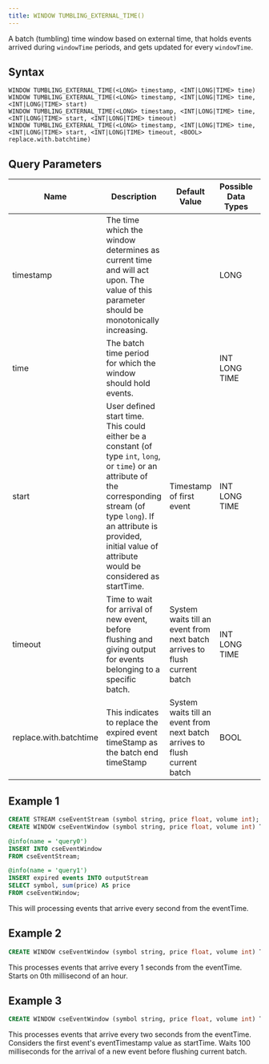 ```yaml
---
title: WINDOW TUMBLING_EXTERNAL_TIME()
---
```


A batch (tumbling) time window based on external time, that holds events arrived during `windowTime` periods, and gets updated for every `windowTime`.

## Syntax

    WINDOW TUMBLING_EXTERNAL_TIME(<LONG> timestamp, <INT|LONG|TIME> time)
    WINDOW TUMBLING_EXTERNAL_TIME(<LONG> timestamp, <INT|LONG|TIME> time, <INT|LONG|TIME> start)
    WINDOW TUMBLING_EXTERNAL_TIME(<LONG> timestamp, <INT|LONG|TIME> time, <INT|LONG|TIME> start, <INT|LONG|TIME> timeout)
    WINDOW TUMBLING_EXTERNAL_TIME(<LONG> timestamp, <INT|LONG|TIME> time, <INT|LONG|TIME> start, <INT|LONG|TIME> timeout, <BOOL> replace.with.batchtime)

## Query Parameters

| Name                   | Description        | Default Value           | Possible Data Types | Optional | Dynamic |
|--------------|---------------------------------------|--------------------------|------------------|----------|---------|
| timestamp              | The time which the window determines as current time and will act upon. The value of this parameter should be monotonically increasing. |                        | LONG                | No       | Yes     |
| time            | The batch time period for which the window should hold events.    |                      | INT LONG TIME       | No       | No      |
| start             | User defined start time. This could either be a constant (of type `int`, `long`, or `time`) or an attribute of the corresponding stream (of type `long`). If an attribute is provided, initial value of attribute would be considered as startTime. | Timestamp of first event     | INT LONG TIME       | Yes      | Yes     |
| timeout      | Time to wait for arrival of new event, before flushing and giving output for events belonging to a specific batch.    | System waits till an event from next batch arrives to flush current batch | INT LONG TIME       | Yes      | No      |
| replace.with.batchtime | This indicates to replace the expired event timeStamp as the batch end timeStamp        | System waits till an event from next batch arrives to flush current batch | BOOL          | Yes      | No      |

## Example 1

```sql
CREATE STREAM cseEventStream (symbol string, price float, volume int);
CREATE WINDOW cseEventWindow (symbol string, price float, volume int) TUMBLING_EXTERNAL_TIME(eventTime, 1 sec) OUTPUT expired events;

@info(name = 'query0')
INSERT INTO cseEventWindow
FROM cseEventStream;

@info(name = 'query1')
INSERT expired events INTO outputStream 
SELECT symbol, sum(price) AS price
FROM cseEventWindow;
```

This will processing events that arrive every second from the eventTime.

## Example 2

```sql
CREATE WINDOW cseEventWindow (symbol string, price float, volume int) TUMBLING_EXTERNAL_TIME(eventTime, 20 sec, 0) OUTPUT expired events;
```

This processes events that arrive every 1 seconds from the eventTime. Starts on 0th millisecond of an hour.

## Example 3

```sql
CREATE WINDOW cseEventWindow (symbol string, price float, volume int) TUMBLING_EXTERNAL_TIME(eventTime, 2 sec, eventTimestamp, 100) OUTPUT expired events;
```

This processes events that arrive every two seconds from the eventTime. Considers the first event's eventTimestamp value as startTime. Waits 100 milliseconds for the arrival of a new event before flushing current batch.
